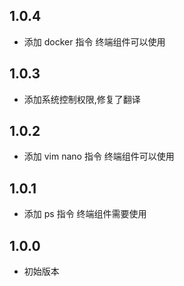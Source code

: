 <!-- https://developers.home-assistant.io/docs/add-ons/presentation#keeping-a-changelog -->

## 1.0.4

- 添加 docker 指令 终端组件可以使用

## 1.0.3

- 添加系统控制权限,修复了翻译

## 1.0.2

- 添加 vim nano 指令 终端组件可以使用

## 1.0.1

- 添加 ps 指令 终端组件需要使用

## 1.0.0

- 初始版本
